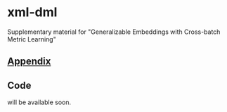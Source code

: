# xml-dml
Supplementary material for "Generalizable Embeddings with Cross-batch Metric Learning"

## [Appendix](https://github.com/yetigurbuz/xml-dml/blob/main/appendix.pdf)

## Code
will be available soon.
